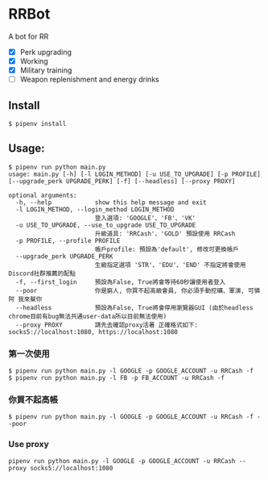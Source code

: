 # RRBot

A bot for RR

- [x] Perk upgrading
- [x] Working
- [x] Military training
- [ ] Weapon replenishment and energy drinks

## Install

```
$ pipenv install
```

## Usage:

```
$ pipenv run python main.py
usage: main.py [-h] [-l LOGIN_METHOD] [-u USE_TO_UPGRADE] [-p PROFILE] [--upgrade_perk UPGRADE_PERK] [-f] [--headless] [--proxy PROXY]

optional arguments:
  -h, --help            show this help message and exit
  -l LOGIN_METHOD, --login_method LOGIN_METHOD
                        登入選項: 'GOOGLE'、'FB'、'VK'
  -u USE_TO_UPGRADE, --use_to_upgrade USE_TO_UPGRADE
                        升級道具: 'RRCash'、'GOLD' 預設使用 RRCash
  -p PROFILE, --profile PROFILE
                        帳戶profile: 預設為'default', 修改可更換帳戶
  --upgrade_perk UPGRADE_PERK
                        生級指定選項 'STR'、'EDU'、'END' 不指定將會使用Discord社群推薦的配點
  -f, --first_login     預設為False, True將會等待60秒讓使用者登入
  --poor                你是窮人, 你買不起高級會員, 你必須手動挖礦、軍演, 可憐阿 我來幫你
  --headless            預設為False, True將會停用瀏覽器GUI (由於headless chrome目前有bug無法共通user-data所以目前無法使用)
  --proxy PROXY         請先去確認proxy活著 正確格式如下: socks5://localhost:1080, https://localhost:1080
```

### 第一次使用

```
$ pipenv run python main.py -l GOOGLE -p GOOGLE_ACCOUNT -u RRCash -f
$ pipenv run python main.py -l FB -p FB_ACCOUNT -u RRCash -f
```

### 你買不起高帳

```
$ pipenv run python main.py -l GOOGLE -p GOOGLE_ACCOUNT -u RRCash -f --poor
```

### Use proxy

```
pipenv run python main.py -l GOOGLE -p GOOGLE_ACCOUNT -u RRCash --proxy socks5://localhost:1080
```

